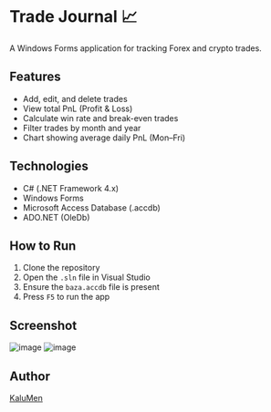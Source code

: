 # Trade Journal 📈

A Windows Forms application for tracking Forex and crypto trades.

## Features
- Add, edit, and delete trades
- View total PnL (Profit & Loss)
- Calculate win rate and break-even trades
- Filter trades by month and year
- Chart showing average daily PnL (Mon–Fri)

## Technologies
- C# (.NET Framework 4.x)
- Windows Forms
- Microsoft Access Database (.accdb)
- ADO.NET (OleDb)

## How to Run
1. Clone the repository
2. Open the `.sln` file in Visual Studio
3. Ensure the `baza.accdb` file is present
4. Press `F5` to run the app

## Screenshot
![image](https://github.com/user-attachments/assets/f05d5d65-95c9-41e5-bb79-1c89d90ccdfe)
![image](https://github.com/user-attachments/assets/bbe22114-d445-4bde-ac1d-1aa7bb43fd82)


## Author
[KaluMen](https://github.com/KaluMen)
